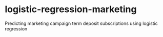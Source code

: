 # logistic-regression-marketing
Predicting marketing campaign term deposit subscriptions using logistic regression

